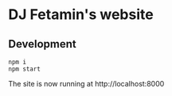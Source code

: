 # DJ Fetamin's website

## Development

```shell
npm i
npm start
```

The site is now running at http://localhost:8000
